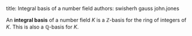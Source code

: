title: Integral basis of a number field
authors:
    swisherh
    gauss
    john.jones

An **integral basis** of a <a knowl="lmfdb/nf">number field</a> $K$ is a $\mathbb{Z}$-basis for the <a knowl="lmfdb/nf.ring_of_integers">ring of integers</a> of $K$.  This is also a $\mathbb{Q}$-basis for $K$.
